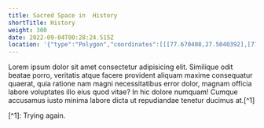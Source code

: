 ```yaml
---
title: Sacred Space in  History
shortTitle: History
weight: 300
date: 2022-09-04T00:28:24.515Z
location: '{"type":"Polygon","coordinates":[[[77.670408,27.5040392],[77.6686624,27.5041013],[77.6686816,27.5051862],[77.6688472,27.50574],[77.6688345,27.506435],[77.6709177,27.5064633],[77.6709113,27.5058417],[77.6703634,27.5058134],[77.670357,27.5051919],[77.6710897,27.5052032],[77.6710323,27.5041409],[77.6708731,27.5040392],[77.670408,27.5040392]]]}'
---
```


Lorem ipsum dolor sit amet consectetur adipisicing elit. Similique odit beatae porro, veritatis atque facere provident aliquam maxime consequatur quaerat, quia ratione nam magni necessitatibus error dolor, magnam officia labore voluptates illo eius quod vitae? In hic dolore numquam! Cumque accusamus iusto minima labore dicta ut repudiandae tenetur ducimus at.[^1]

[﻿^1]: Trying again.
